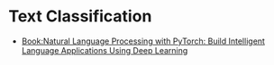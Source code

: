 # Text Classification

- [Book:Natural Language Processing with PyTorch: Build Intelligent Language Applications Using Deep Learning](http://shop.oreilly.com/product/0636920063445.do)
